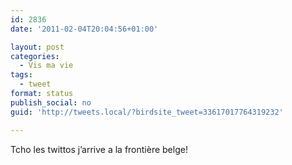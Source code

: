 ```yaml
---
id: 2836
date: '2011-02-04T20:04:56+01:00'

layout: post
categories:
  - Vis ma vie
tags:
  - tweet
format: status
publish_social: no
guid: 'http://tweets.local/?birdsite_tweet=33617017764319232'

---
```


Tcho les twittos j’arrive a la frontière belge!